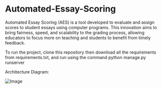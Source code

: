 # Automated-Essay-Scoring
Automated Essay Scoring (AES) is a tool developed to evaluate and assign scores  to student essays using computer programs. This innovation aims to bring fairness,  speed, and scalability to the grading process, allowing educators to focus more on  teaching and students to benefit from timely feedback.


To run the project, clone this repository then download all the requirements from requirements.txt, and run using the command python manage.py runserver

Architecture Diagram:

![Image](https://github.com/user-attachments/assets/2f4fb790-6964-4a35-9073-b54562b63c7f)
